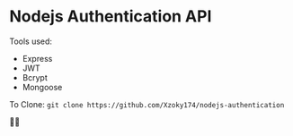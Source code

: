 # Nodejs Authentication API

Tools used:

- Express
- JWT
- Bcrypt
- Mongoose

To Clone: `git clone https://github.com/Xzoky174/nodejs-authentication`

🚀🌑
